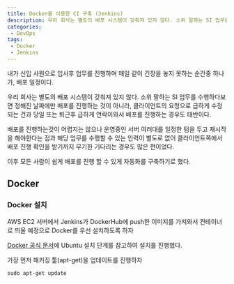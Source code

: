 ```yaml
---
title: Docker를 이용한 CI 구축 (Jenkins)
description: 우리 회사는 별도의 배포 시스템이 갖춰져 있지 않다. 소위 말하는 SI 업무를 수행하다보면 정해진 날짜에만 배포를 진행하는 것이 아니라, 클라이언트의 요청으로 급하게 수정되는 건과 당일 또는 퇴근후 급하게 연락이와서 배포를 진행하는 경우도 태반이다. 배포를 진행하는것이 어렵지는 않으나 운영중인 서버 여러대를 일정한 텀을 두고 재시작을 해야한다는 점과 해당 업무를 수행할 수 있는 인력이 별도로 없어 클라이언트쪽에서 배포 진행 확인을 받기까지 무기한 기다림은 거의 나의 몫이었다. 이후 모든 사람이 쉽게 배포를 진행 할 수 있게 자동화를 구축하기로 했다.
categories:
 - DevOps
tags:
 - Docker
 - Jenkins
---
```



내가 신입 사원으로 입사후 업무를 진행하며 매일 같이 긴장을 놓지 못하는 순간중 하나가, 배포 일정이다.

우리 회사는 별도의 배포 시스템이 갖춰져 있지 않다. 소위 말하는 SI 업무를 수행하다보면 정해진 날짜에만 배포를 진행하는 것이 아니라, 클라이언트의 요청으로 급하게 수정되는 건과 당일 또는 퇴근후 급하게 연락이와서 배포를 진행하는 경우도 태반이다.

배포를 진행하는것이 어렵지는 않으나 운영중인 서버 여러대를 일정한 텀을 두고 재시작을 해야한다는 점과 해당 업무를 수행할 수 있는 인력이 별도로 없어 클라이언트쪽에서 배포 진행 확인을 받기까지 무기한 기다리는 경우도 많은 편이었다.

이후 모든 사람이 쉽게 배포를 진행 할 수 있게 자동화를 구축하기로 했다.

## Docker

### Docker 설치

AWS EC2 서버에서 Jenkins가 DockerHub에 push한 이미지를 가져와서 컨테이너로 띄울 예정으로 Docker를 우선 설치하도록 하자

[Docker 공식 문서](https://docs.docker.com/engine/install/ubuntu/)에 Ubuntu 설치 단계를 참고하여 설치를 진행했다.

가장 먼저 패키징 툴(apt-get)을 업데이트를 진행하자
```
sudo apt-get update
```
